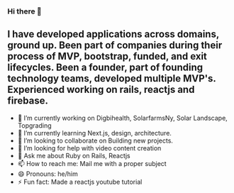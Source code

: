 ### Hi there 👋
## I have developed applications across domains, ground up. Been part of companies during their process of MVP, bootstrap, funded, and exit lifecycles. Been a founder, part of founding technology teams, developed multiple MVP's. Experienced working on rails, reactjs and firebase.

- 🔭 I’m currently working on Digbihealth, SolarfarmsNy, Solar Landscape, Topgrading
- 🌱 I’m currently learning Next.js, design, architecture.
- 👯 I’m looking to collaborate on Building new projects.
- 🤔 I’m looking for help with video content creation
- 💬 Ask me about Ruby on Rails, Reactjs
- 📫 How to reach me: Mail me with a proper subject
- 😄 Pronouns: he/him
- ⚡ Fun fact: Made a reactjs youtube tutorial
